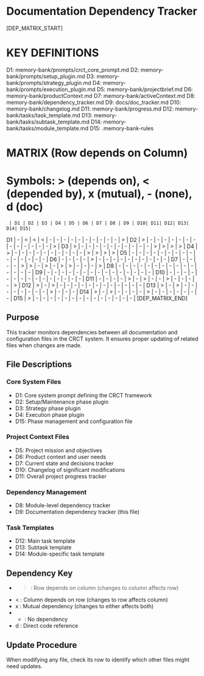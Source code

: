 # Documentation Dependency Tracker

[DEP_MATRIX_START]
# KEY DEFINITIONS
D1: memory-bank/prompts/crct_core_prompt.md
D2: memory-bank/prompts/setup_plugin.md
D3: memory-bank/prompts/strategy_plugin.md
D4: memory-bank/prompts/execution_plugin.md
D5: memory-bank/projectbrief.md
D6: memory-bank/productContext.md
D7: memory-bank/activeContext.md
D8: memory-bank/dependency_tracker.md
D9: docs/doc_tracker.md
D10: memory-bank/changelog.md
D11: memory-bank/progress.md
D12: memory-bank/tasks/task_template.md
D13: memory-bank/tasks/subtask_template.md
D14: memory-bank/tasks/module_template.md
D15: .memory-bank-rules

# MATRIX (Row depends on Column)
# Symbols: > (depends on), < (depended by), x (mutual), - (none), d (doc)
     | D1 | D2 | D3 | D4 | D5 | D6 | D7 | D8 | D9 | D10| D11| D12| D13| D14| D15|
D1   | -  | <  | <  | <  | -  | -  | -  | -  | -  | -  | -  | -  | -  | -  | >  |
D2   | >  | -  | -  | -  | -  | -  | -  | -  | -  | -  | -  | -  | -  | -  | >  |
D3   | >  | -  | -  | -  | -  | -  | -  | -  | -  | -  | -  | >  | >  | >  | >  |
D4   | >  | -  | -  | -  | -  | -  | -  | -  | -  | -  | -  | >  | >  | >  | >  |
D5   | -  | -  | -  | -  | -  | -  | -  | -  | -  | -  | -  | -  | -  | -  | -  |
D6   | -  | -  | -  | -  | >  | -  | -  | -  | -  | -  | -  | -  | -  | -  | -  |
D7   | -  | -  | -  | -  | >  | >  | -  | >  | -  | >  | >  | -  | -  | -  | >  |
D8   | -  | -  | -  | -  | -  | -  | -  | -  | -  | -  | -  | -  | -  | -  | -  |
D9   | -  | -  | -  | -  | -  | -  | -  | -  | -  | -  | -  | -  | -  | -  | -  |
D10  | -  | -  | -  | -  | -  | -  | -  | -  | -  | -  | -  | -  | -  | -  | -  |
D11  | -  | -  | -  | -  | >  | -  | >  | -  | -  | >  | -  | -  | -  | -  | >  |
D12  | >  | -  | >  | -  | -  | -  | -  | -  | -  | -  | -  | -  | -  | -  | -  |
D13  | >  | -  | >  | -  | -  | -  | -  | -  | -  | -  | -  | >  | -  | -  | -  |
D14  | >  | -  | >  | -  | -  | -  | -  | >  | -  | -  | -  | -  | -  | -  | -  |
D15  | >  | -  | -  | -  | -  | -  | -  | -  | -  | -  | -  | -  | -  | -  | -  |
[DEP_MATRIX_END]

## Purpose
This tracker monitors dependencies between all documentation and configuration files in the CRCT system. It ensures proper updating of related files when changes are made.

## File Descriptions

### Core System Files
- D1: Core system prompt defining the CRCT framework
- D2: Setup/Maintenance phase plugin
- D3: Strategy phase plugin
- D4: Execution phase plugin
- D15: Phase management and configuration file

### Project Context Files
- D5: Project mission and objectives
- D6: Product context and user needs
- D7: Current state and decisions tracker
- D10: Changelog of significant modifications
- D11: Overall project progress tracker

### Dependency Management
- D8: Module-level dependency tracker
- D9: Documentation dependency tracker (this file)

### Task Templates
- D12: Main task template
- D13: Subtask template
- D14: Module-specific task template

## Dependency Key
- > : Row depends on column (changes to column affects row)
- < : Column depends on row (changes to row affects column)
- x : Mutual dependency (changes to either affects both)
- - : No dependency
- d : Direct code reference

## Update Procedure
When modifying any file, check its row to identify which other files might need updates.
